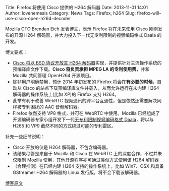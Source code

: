Title: Firefox 将使用 Cisco 提供的 H264 解码器
Date: 2013-11-01 14:01
Author: lovenemesis
Category: News
Tags: Firefox, h264
Slug: firefox-will-use-cisco-open-h264-decoder

Mozilla CTO Brendan Eich 发表博文，表示 Firefox 将在未来使用 Cisco
刚刚发布的开源 H264 解码器，并大力投入下一代无专利限制的视频编码格式
Daala 的开发。

博文要点：

-   [Cisco 将以 BSD 协议开放其 H264
    解码器](http://blogs.cisco.com/collaboration/open-source-h-264-removes-barriers-webrtc)实现，并提供针对主流操作系统的预编译库文件下载。**Cisco
    将负责承担 MPEG LA 的专利使用费**，并和 Mozilla 共同管理 OpenH264
    开源项目。
-   除非用户明确禁用，预计 2014 年初发布的 Firefox
    将会在**有必要的时候**，自动从 Cisco
    的站点下载预编译库文件并载入，从而允许运行在未内建 H264
    解码器的操作系统上(比如 XP)的 Firefox 支持 H264。
-   此举有利于改善 WebRTC
    视频通讯的跨平台互通性，但是依然还需要解决同样被专利困扰的 AAC
    音频解码器。
-   Firefox 依然支持 VP8 格式，并可在 WebRTC 中使用。Mozilla
    已经组成了开源编码器专家小组开发下一代[无专利限制视频编码格式
    Daala](http://www.xiph.org/daala/)，将以与 H265 和 VP9
    截然不同的方式绕过可能的专利雷区。

补充一些细节说明：

-   Cisco 开放的仅是 H264 解码器，不包含编码器。
-   该结果尽管是来自于 Mozilla 和 Cisco 在 WebRTC
    上的深度合作，不过并未仅限制 Mozilla
    使用，其他开源程序亦可通过类似方式使用该 H264 解码器
-   （合理推测）在已经内建 H264 支持的操作系统上，比如 Win7、OSX 和具备
    GStreamer H264 解码器的 Linux 发行版，将不会下载该解码器。

[博客原文](https://blog.mozilla.org/blog/2013/10/30/video-interoperability-on-the-web-gets-a-boost-from-ciscos-h-264-codec/)
